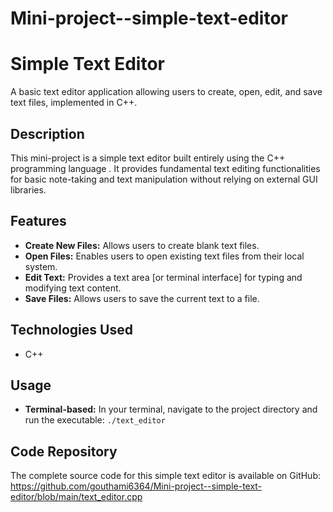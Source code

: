 # Mini-project--simple-text-editor

# Simple Text Editor

A basic text editor application allowing users to create, open, edit, and save text files, implemented in C++.

## Description

This mini-project is a simple text editor built entirely using the C++ programming language . It provides fundamental text editing functionalities for basic note-taking and text manipulation without relying on external GUI libraries.

## Features

* **Create New Files:** Allows users to create blank text files.
* **Open Files:** Enables users to open existing text files from their local system.
* **Edit Text:** Provides a text area [or terminal interface] for typing and modifying text content.
* **Save Files:** Allows users to save the current text to a file.


## Technologies Used

* C++

## Usage
  * **Terminal-based:** In your terminal, navigate to the project directory and run the executable: `./text_editor`

## Code Repository

The complete source code for this simple text editor is available on GitHub:
https://github.com/gouthami6364/Mini-project--simple-text-editor/blob/main/text_editor.cpp
